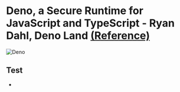 # Deno, a Secure Runtime for JavaScript and TypeScript - Ryan Dahl, Deno Land [(Reference)](https://www.youtube.com/watch?v=doug6st5vAs)

![Deno](https://deno.land/v1.jpg)

## Test

-
